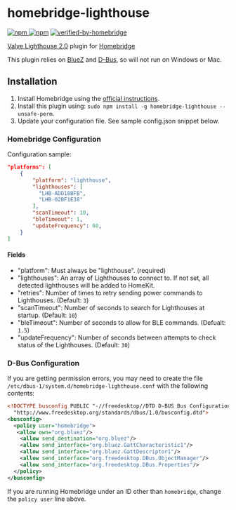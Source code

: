 # homebridge-lighthouse

[![npm](https://img.shields.io/npm/v/homebridge-lighthouse) ![npm](https://img.shields.io/npm/dt/homebridge-lighthouse)](https://www.npmjs.com/package/homebridge-lighthouse) [![verified-by-homebridge](https://badgen.net/badge/homebridge/verified/purple)](https://github.com/homebridge/homebridge/wiki/Verified-Plugins)

[Valve Lighthouse 2.0](https://www.valvesoftware.com/en/index/base-stations) plugin for [Homebridge](https://homebridge.io)

This plugin relies on [BlueZ](http://www.bluez.org) and [D-Bus](http://dbus.freedesktop.org), so will not run on Windows or Mac.

## Installation

1. Install Homebridge using the [official instructions](https://github.com/homebridge/homebridge/wiki).
2. Install this plugin using: `sudo npm install -g homebridge-lighthouse --unsafe-perm`.
3. Update your configuration file. See sample config.json snippet below.

### Homebridge Configuration

Configuration sample:

```json
"platforms": [
    {
        "platform": "lighthouse",
        "lighthouses": [
          "LHB-ADD18BFB",
          "LHB-02BF1E38"
        ],
        "scanTimeout": 10,
        "bleTimeout": 1,
        "updateFrequency": 60,
    }
]
```

#### Fields

- "platform": Must always be "lighthouse". (required)
- "lighthouses": An array of Lighthouses to connect to. If not set, all detected lighthouses will be added to HomeKit.
- "retries": Number of times to retry sending power commands to Lighthouses. (Default: `3`)
- "scanTimeout": Number of seconds to search for Lighthouses at startup. (Default: `10`)
- "bleTimeout": Number of seconds to allow for BLE commands. (Defualt: `1.5`)
- "updateFrequency": Number of seconds between attempts to check status of the Lighthouses. (Default: `30`)

### D-Bus Configuration

If you are getting permission errors, you may need to create the file `/etc/dbus-1/system.d/homebridge-lighthouse.conf` with the following contents:

```xml
<!DOCTYPE busconfig PUBLIC "-//freedesktop//DTD D-BUS Bus Configuration 1.0//EN"
  "http://www.freedesktop.org/standards/dbus/1.0/busconfig.dtd">
<busconfig>
  <policy user="homebridge">
   <allow own="org.bluez"/>
    <allow send_destination="org.bluez"/>
    <allow send_interface="org.bluez.GattCharacteristic1"/>
    <allow send_interface="org.bluez.GattDescriptor1"/>
    <allow send_interface="org.freedesktop.DBus.ObjectManager"/>
    <allow send_interface="org.freedesktop.DBus.Properties"/>
  </policy>
</busconfig>
```

If you are running Homebridge under an ID other than `homebridge`, change the `policy user` line above.
